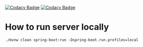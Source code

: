 
[![Codacy Badge](https://api.codacy.com/project/badge/Grade/15fc9f6b71514e76a6acfd6967f2f99a)](https://app.codacy.com/gh/jsmadja/hiscores?utm_source=github.com&utm_medium=referral&utm_content=jsmadja/hiscores&utm_campaign=Badge_Grade) [![Codacy Badge](https://app.codacy.com/project/badge/Coverage/a6a744e54c874742804a083571ee89e8)](https://www.codacy.com/gh/jsmadja/hiscores/dashboard?utm_source=github.com&utm_medium=referral&utm_content=jsmadja/hiscores&utm_campaign=Badge_Coverage)

# How to run server locally

```
./mvnw clean spring-boot:run -Dspring-boot.run.profiles=local
```
